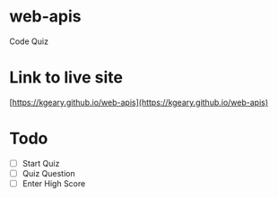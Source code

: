 # web-apis
Code Quiz

# Link to live site
[https://kgeary.github.io/web-apis](https://kgeary.github.io/web-apis)

# Todo
- [ ] Start Quiz 
- [ ] Quiz Question 
- [ ] Enter High Score